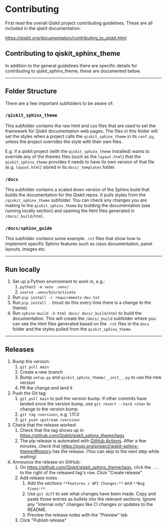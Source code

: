 # Contributing

First read the overall Qiskit project contributing guidelines. These are all
included in the qiskit documentation:

https://qiskit.org/documentation/contributing_to_qiskit.html

## Contributing to qiskit_sphinx_theme

In addition to the general guidelines there are specific details for
contributing to qiskit_sphinx_theme, these are documented below.

------
## Folder Structure

There are a few important subfolders to be aware of:

### `/qiskit_sphinx_theme`
This subfolder contains the raw html and css files that are used to set the framework for Qiskit documentation web pages. The files in this folder will set the styles when a project calls the `qiskit_sphinx_theme` in its `conf.py`, unless the project overrides the style with their own files.

E.g. if a qiskit project (with the `qiskit_sphinx_theme` installed) wants to override any of the themes files (such as the `layout.html`) that the `qiskit_sphinx_theme` provides it needs to have its own version of that file (e.g. `layout.html`) stored in its `docs/_templates` folder.

### `/docs`
This subfolder contains a scaled down version of the Sphinx build that builds the documentation for the Qiskit repos. It pulls styles from the `/qiskit_sphinx_theme` subfolder. You can check any changes you are making to the `qiskit_sphinx_theme` by building the documentation (see running locally section) and opening the html files generated in `/docs/_build/html`.

### `/docs/sphinx_guide`
This subfolder contains some example `.rst` files that show how to implement specific Sphinx features such as class documentation, panel layouts, images etc.

------
## Run locally

1. Set up a Python environment to work in, e.g.:
   1. `python3 -m venv .venv/`
   2. `source .venv/bin/activate`
2. Run `pip install -r requirements-dev.txt`
3. Run `pip install .` (must do this every time there is a change to the theme).
4. Run `sphinx-build -b html docs/ docs/_build/html` to build the documentation. This will create the `/docs/_build` subfolder where you can see the html files generated based on the `.rst` files in the `docs` folder and the styles pulled from the `qiskit_sphinx_theme`.

------
## Releases

1. Bump the version:
   1. `git pull main`
   2. Create a new branch
   3. Bump `setup.py` and `qiskit_sphinx_theme/__init__.py` to use the new version
   4. PR the change and land it
2. Push the Git tag:
   1. `git pull main` to pull the version bump. If other commits have landed since the version bump, use `git revert --hard <sha>` to change to the version bump.
   2. `git tag <version>`, e.g. 1.11.0
   3. `git push upstream <version>`
3. Check that the release worked:
   1. Check that the tag shows up in https://github.com/Qiskit/qiskit_sphinx_theme/tags
   2. The pip release is automated with [GitHub Actions](https://github.com/Qiskit/qiskit_sphinx_theme/actions). After a few minutes, check that https://pypi.org/project/qiskit-sphinx-theme/#history has the release. (You can skip to the next step while waiting)
4. Announce the release on GitHub:
   1. On https://github.com/Qiskit/qiskit_sphinx_theme/tags, click the `...` to the right of the released tag's row. Click "Create release"
   2. Add release notes
      1. Add the sections `**Features / API Changes:**` and `**Bug Fixes:**`. 
      2. Use `git diff` to see what changes have been made. Copy and paste those entries as bullets into the relevant sections. Ignore any "internal only" changes like CI changes or updates to the README.
      3. Preview the release notes with the "Preview" tab.
   3. Click "Publish release"
